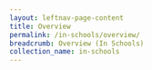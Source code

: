 ```yaml
---
layout: leftnav-page-content
title: Overview
permalink: /in-schools/overview/
breadcrumb: Overview (In Schools)
collection_name: in-schools
---
```

